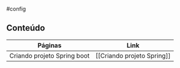 #config
## Conteúdo


| Páginas                     | Link                       |
| --------------------------- | -------------------------- |
| Criando projeto Spring boot | [[Criando projeto Spring]] |
